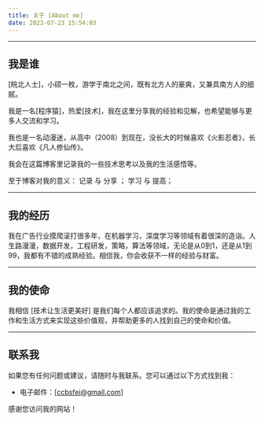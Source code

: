 ```yaml
---
title: 关于 [About me]
date: 2023-07-23 15:54:03
---
```


---

## 我是谁

[皖北人士]，小硕一枚，游学于南北之间，既有北方人的豪爽，又兼具南方人的细腻。

我是一名[程序猿]，热爱[技术]，我在这里分享我的经验和见解，也希望能够与更多人交流和学习。

我也是一名动漫迷，从高中（2008）到现在，没长大的时候喜欢《火影忍者》，长大后喜欢《凡人修仙传》。

我会在这篇博客里记录我的一些技术思考以及我的生活感悟等。

至于博客对我的意义： 记录 与 分享 ； 学习 与 提高；


---

## 我的经历

我在广告行业摸爬滚打很多年，在机器学习，深度学习等领域有着很深的造诣。人生路漫漫，数据开发，工程研发，策略，算法等领域，无论是从0到1，还是从1到99，我都有不错的成熟经验。相信我，你会收获不一样的经验与财富。


--- 
## 我的使命


我相信 [技术让生活更美好] 是我们每个人都应该追求的。我的使命是通过我的工作和生活方式来实现这些价值观，并帮助更多的人找到自己的使命和价值。

---

## 联系我

如果您有任何问题或建议，请随时与我联系。您可以通过以下方式找到我：

- 电子邮件：[ccbsfei@gmail.com]

感谢您访问我的网站！